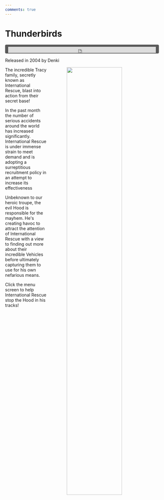 ```yaml
---
comments: true
---
```


# Thunderbirds

<div style="background-color: #595959; padding-bottom: 2px; padding-top: 7px; padding-left: 10px; padding-right: 10px; margin-bottom: 5px; margin-top: 7px; border-radius: 4px">
<iframe width="100%" height="20" scrolling="no" frameborder="no" allow="autoplay" src="https://w.soundcloud.com/player/?url=https%3A//api.soundcloud.com/tracks/1001249854&amp;color=000000&amp;inverse=true&amp;auto_play=true&amp;show_user=false"></iframe>
</div> 

Released in 2004 by Denki

<a href="https://denki.co.uk/sky/tbirds/app.html"><img src="/assets/img/tbirds-menu.jpg" width="60%" style="float: right; padding-left: 64px"></a>

The incredible Tracy family, secretly known as International Rescue, blast into action from their secret base!

In the past month the number of serious accidents around the world has increased significantly. International Rescue is under immense strain to meet demand and is adopting a surreptitious recruitment policy in an attempt to increase its effectiveness

Unbeknown to our heroic troupe, the evil Hood is responsible for the mayhem. He's creating havoc to attract the attention of International Rescue with a view to finding out more about their incredible Vehicles before ultimately capturing them to use for his own nefarious means.

Click the menu screen to help International Rescue stop the Hood in his tracks!